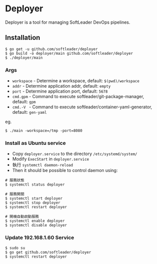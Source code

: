 # Deployer

Deployer is a tool for managing SoftLeader DevOps pipelines.

## Installation

```
$ go get -u github.com/softleader/deployer
$ go build -o deployer/main github.com/softleader/deployer
$ ./deployer/main
```

### Args

- `workspace` - Determine a workspace, default: `$(pwd)/workspace`
- `addr` - Determine application addr, default: `empty`
- `port` - Determine application port, default: `5678`
- `cmd.gpm` - Command to execute softleader/git-package-manager, default: `gpm`
- `cmd.-V
` - Command to execute softleader/container-yaml-generator, default: `gen-yaml`

eg.

```
$ ./main -workspace=/tmp -port=8080
```

### Install as Ubuntu service

- Copy `deployer.service` to the directory `/etc/systemd/system/`
- Modify `ExecStart` in `deployer.service`
- 執行 `systemctl daemon-reload`
- Then it should be possible to control daemon using:

```
# 服務狀態
$ systemctl status deployer

# 服務開關
$ systemctl start deployer
$ systemctl stop deployer
$ systemctl restart deployer

# 開機自動啟動服務
$ systemctl enable deployer
$ systemctl disable deployer
```

### Update 192.168.1.60 Service

```
$ sudo su
$ go get github.com/softleader/deployer
$ systemctl restart deployer
```